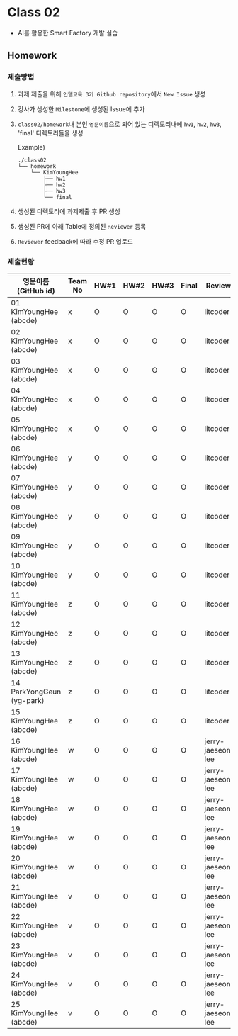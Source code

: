 # Class 02

* AI를 활용한 Smart Factory 개발 실습

## Homework

### 제출방법

1. 과제 제출을 위해 `인텔교육 3기 Github repository`에서 `New Issue` 생성

2. 강사가 생성한 `Milestone`에 생성된 Issue에 추가 

3. `class02/homework`내 본인 `영문이름`으로 되어 있는 디렉토리내에 `hw1`, `hw2`, `hw3`, 'final' 디렉토리들을 생성

    Example)
    ```
    ./class02
    └── homework
        └── KimYoungHee
            ├── hw1
            ├── hw2
            ├── hw3
            └── final
    ```

4. 생성된 디렉토리에 과제제출 후 PR 생성

5. 생성된 PR에 아래 Table에 정의된 `Reviewer` 등록

6. `Reviewer` feedback에 따라 수정 PR 업로드

### 제출현황

| 영문이름 (GitHub id)           | Team No | HW#1 | HW#2 | HW#3 | Final | Reviewer |
|-------------------------------|---------|------|------|------|-------|----------|
| 01 KimYoungHee (abcde) | x | O | O | O | O | litcoder |
| 02 KimYoungHee (abcde) | x | O | O | O | O | litcoder |
| 03 KimYoungHee (abcde) | x | O | O | O | O | litcoder |
| 04 KimYoungHee (abcde) | x | O | O | O | O | litcoder |
| 05 KimYoungHee (abcde) | x | O | O | O | O | litcoder |
| 06 KimYoungHee (abcde) | y | O | O | O | O | litcoder |
| 07 KimYoungHee (abcde) | y | O | O | O | O | litcoder |
| 08 KimYoungHee (abcde) | y | O | O | O | O | litcoder |
| 09 KimYoungHee (abcde) | y | O | O | O | O | litcoder |
| 10 KimYoungHee (abcde) | y | O | O | O | O | litcoder |
| 11 KimYoungHee (abcde) | z | O | O | O | O | litcoder |
| 12 KimYoungHee (abcde) | z | O | O | O | O | litcoder |
| 13 KimYoungHee (abcde) | z | O | O | O | O | litcoder |
| 14 ParkYongGeun (yg-park) | z | O | O | O | O | litcoder |
| 15 KimYoungHee (abcde) | z | O | O | O | O | litcoder |
| 16 KimYoungHee (abcde) | w | O | O | O | O | jerry-jaeseong-lee |
| 17 KimYoungHee (abcde) | w | O | O | O | O | jerry-jaeseong-lee |
| 18 KimYoungHee (abcde) | w | O | O | O | O | jerry-jaeseong-lee |
| 19 KimYoungHee (abcde) | w | O | O | O | O | jerry-jaeseong-lee |
| 20 KimYoungHee (abcde) | w | O | O | O | O | jerry-jaeseong-lee |
| 21 KimYoungHee (abcde) | v | O | O | O | O | jerry-jaeseong-lee |
| 22 KimYoungHee (abcde) | v | O | O | O | O | jerry-jaeseong-lee |
| 23 KimYoungHee (abcde) | v | O | O | O | O | jerry-jaeseong-lee |
| 24 KimYoungHee (abcde) | v | O | O | O | O | jerry-jaeseong-lee |
| 25 KimYoungHee (abcde) | v | O | O | O | O | jerry-jaeseong-lee |
